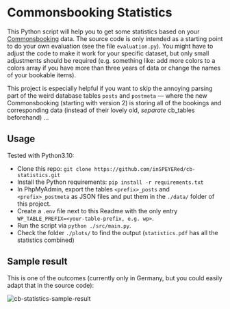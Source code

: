 # Commonsbooking Statistics

This Python script will help you to get some statistics based on your [Commonsbooking](https://github.com/wielebenwir/commonsbooking) data. The source code is only intended as a starting point to do your own evaluation (see the file `evaluation.py`). You might have to adjust the code to make it work for your specific dataset, but only small adjustments should be required (e.g. something like: add more colors to a colors array if you have more than three years of data or change the names of your bookable items).

This project is especially helpful if you want to skip the annoying parsing part of the weird database tables `posts` and `postmeta` — where the new Commonsbooking (starting with version 2) is storing all of the bookings and corresponding data (instead of their lovely old, *separate* cb_tables beforehand) ...


## Usage

Tested with Python3.10:

- Clone this repo: `git clone https://github.com/inSPEYERed/cb-statistics.git`
- Install the Python requirements: `pip install -r requirements.txt`
- In PhpMyAdmin, export the tables `<prefix>_posts` and `<prefix>_postmeta` as JSON files and put them in the `./data/` folder of this project.
- Create a `.env` file next to this Readme with the only entry `WP_TABLE_PREFIX=<your-table-prefix, e.g. wp>`.
- Run the script via `python ./src/main.py`.
- Check the folder `./plots/` to find the output (`statistics.pdf` has all the statistics combined)


## Sample result

This is one of the outcomes (currently only in Germany, but you could easily adapt that in the source code):

![cb-statistics-sample-result](https://user-images.githubusercontent.com/37160523/182097721-954bf314-1f5b-45e9-ab38-266df26de06a.jpg)
